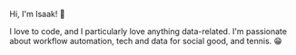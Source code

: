 Hi, I'm Isaak! 👋

I love to code, and I particularly love anything data-related. I'm passionate about workflow automation, tech and data for social good, and tennis. 😁
